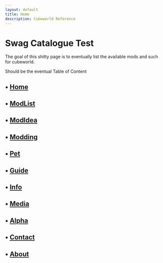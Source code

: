 ```yaml
---
layout: default
title: Home
description: Cubeworld Reference
---
```



# Swag Catalogue Test

The goal of this shitty page is to eventually list the available mods and such for cubeworld.

Should be the eventual Table of Content

## &bull; [Home](https://paroyer.github.io/ModCatalogue/)

## &bull; [ModList](https://paroyer.github.io/ModCatalogue/ModList)

## &bull; [ModIdea](https://paroyer.github.io/ModCatalogue/Idea)

## &bull; [Modding](https://paroyer.github.io/ModCatalogue/Modding)

## &bull; [Pet](https://paroyer.github.io/ModCatalogue/Pet)

## &bull; [Guide](https://paroyer.github.io/ModCatalogue/Guide)

## &bull; [Info](https://paroyer.github.io/ModCatalogue/Info)

## &bull; [Media](https://paroyer.github.io/ModCatalogue/Media)

## &bull; [Alpha](https://paroyer.github.io/ModCatalogue/Alpha)

## &bull; [Contact](https://paroyer.github.io/ModCatalogue/Contact)

## &bull; [About](https://paroyer.github.io/ModCatalogue/About)
